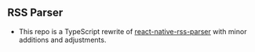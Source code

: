 ## RSS Parser
* This repo is a TypeScript rewrite of [react-native-rss-parser](https://github.com/jameslawler/react-native-rss-parser) with minor additions and adjustments.
